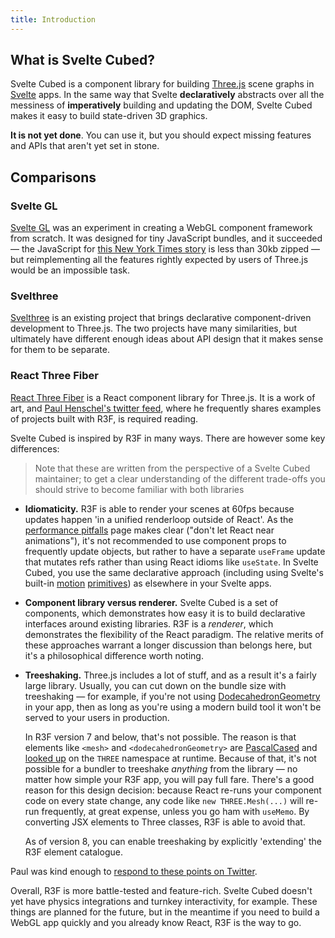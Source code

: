 ```yaml
---
title: Introduction
---
```


## What is Svelte Cubed?

Svelte Cubed is a component library for building [Three.js](https://threejs.org) scene graphs in [Svelte](https://svelte.dev) apps. In the same way that Svelte **declaratively** abstracts over all the messiness of **imperatively** building and updating the DOM, Svelte Cubed makes it easy to build state-driven 3D graphics.

**It is not yet done**. You can use it, but you should expect missing features and APIs that aren't yet set in stone.

## Comparisons

### Svelte GL

[Svelte GL](https://github.com/sveltejs/gl) was an experiment in creating a WebGL component framework from scratch. It was designed for tiny JavaScript bundles, and it succeeded — the JavaScript for [this New York Times story](https://www.nytimes.com/interactive/2020/02/21/business/coronavirus-airline-travel.html) is less than 30kb zipped — but reimplementing all the features rightly expected by users of Three.js would be an impossible task.

### Svelthree

[Svelthree](https://svelthree.dev/) is an existing project that brings declarative component-driven development to Three.js. The two projects have many similarities, but ultimately have different enough ideas about API design that it makes sense for them to be separate.

### React Three Fiber

[React Three Fiber](https://docs.pmnd.rs/react-three-fiber/getting-started/introduction) is a React component library for Three.js. It is a work of art, and [Paul Henschel's twitter feed](https://twitter.com/0xca0a/), where he frequently shares examples of projects built with R3F, is required reading.

Svelte Cubed is inspired by R3F in many ways. There are however some key differences:

> Note that these are written from the perspective of a Svelte Cubed maintainer; to get a clear understanding of the different trade-offs you should strive to become familiar with both libraries

- **Idiomaticity.** R3F is able to render your scenes at 60fps because updates happen 'in a unified renderloop outside of React'. As the [performance pitfalls](https://docs.pmnd.rs/react-three-fiber/advanced/pitfalls) page makes clear ("don't let React near animations"), it's not recommended to use component props to frequently update objects, but rather to have a separate `useFrame` update that mutates refs rather than using React idioms like `useState`. In Svelte Cubed, you use the same declarative approach (including using Svelte's built-in [motion](https://svelte.dev/tutorial/tweened) [primitives](https://svelte.dev/tutorial/spring)) as elsewhere in your Svelte apps.

- **Component library versus renderer.** Svelte Cubed is a set of components, which demonstrates how easy it is to build declarative interfaces around existing libraries. R3F is a _renderer_, which demonstrates the flexibility of the React paradigm. The relative merits of these approaches warrant a longer discussion than belongs here, but it's a philosophical difference worth noting.

- **Treeshaking.** Three.js includes a lot of stuff, and as a result it's a fairly large library. Usually, you can cut down on the bundle size with treeshaking — for example, if you're not using [DodecahedronGeometry](https://github.com/mrdoob/three.js/blob/master/src/geometries/DodecahedronGeometry.js) in your app, then as long as you're using a modern build tool it won't be served to your users in production.

  In R3F version 7 and below, that's not possible. The reason is that elements like `<mesh>` and `<dodecahedronGeometry>` are [PascalCased](https://github.com/pmndrs/react-three-fiber/blob/acd91a3d38a95bb06a3e210679c9b50553b67c0e/packages/fiber/src/core/renderer.ts#L275) and [looked up](https://github.com/pmndrs/react-three-fiber/blob/acd91a3d38a95bb06a3e210679c9b50553b67c0e/packages/fiber/src/core/renderer.ts#L296) on the `THREE` namespace at runtime. Because of that, it's not possible for a bundler to treeshake _anything_ from the library — no matter how simple your R3F app, you will pay full fare. There's a good reason for this design decision: because React re-runs your component code on every state change, any code like `new THREE.Mesh(...)` will re-run frequently, at great expense, unless you go ham with `useMemo`. By converting JSX elements to Three classes, R3F is able to avoid that.

  As of version 8, you can enable treeshaking by explicitly 'extending' the R3F element catalogue.

Paul was kind enough to [respond to these points on Twitter](https://twitter.com/0xca0a/status/1462192957994512400).

Overall, R3F is more battle-tested and feature-rich. Svelte Cubed doesn't yet have physics integrations and turnkey interactivity, for example. These things are planned for the future, but in the meantime if you need to build a WebGL app quickly and you already know React, R3F is the way to go.
